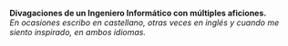 **Divagaciones de un Ingeniero Informático con múltiples aficiones.**  
*En ocasiones escribo en castellano, otras veces en inglés y cuando me siento inspirado, en ambos idiomas.*